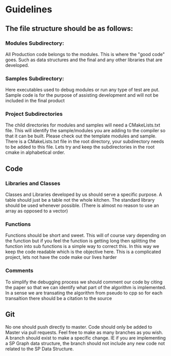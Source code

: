 # Guidelines

## The file structure should be as follows:

### Modules Subdirectory:
All Production code belongs to the modules. This is where the "good code" goes.
Such as data structures and the final and any other libraries that are developed.

### Samples Subdirectory:
Here executables used to debug modules or run any type of test are put. Sample code is for the purpose of assisting development and will not be included in the final product

### Project Subdirectories
The child directories for modules and samples will need a CMakeLists.txt file. This will identify the sample/modules you are adding to the compiler so that it can be built. Please check out the template modules and sample. There is a CMakeLists.txt file in the root directory, your subdirectory needs to be added to this file. Lets try and keep the subdirectories in the root cmake in alphabetical order.

## Code

### Libraries and Classes
Classes and Libraries developed by us should serve a specific purpose. A table should just be a table not the whole kitchen. The standard library should be used whenever possible. (There is almost no reason to use an array as opposed to a vector)

### Functions
Functions should be short and sweet. This will of course vary depending on the function but if you feel the function is getting long then splitting the function into sub functions is a simple way to correct this. In this way we keep the code readable which is the objective here. This is a complicated project, lets not have the code make our lives harder

### Comments
To simplify the debugging process we should comment our code by citing the paper so that we can identify what part of the algorithm is implemented. In a sense we are transating the algorithm from pseudo to cpp so for each transaltion there should be a citation to the source 

## Git
No one should push directly to master. Code should only be added to Master via pull requests. Feel free to make as many branches as you wish. A branch should exist to make a specific change. IE if you are implementing a SP Graph data structure, the branch should not include any new code not related to the SP Data Structure.